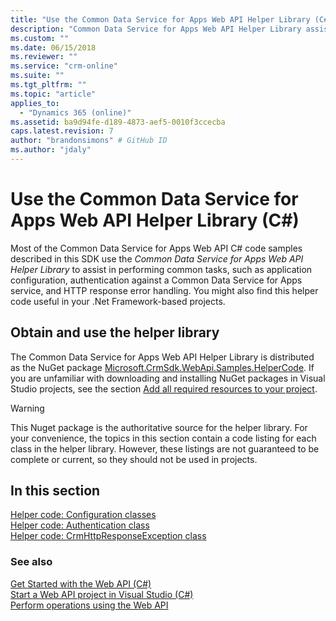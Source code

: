 ```yaml
---
title: "Use the Common Data Service for Apps Web API Helper Library (C#) (Common Data Service for Apps)| Microsoft Docs"
description: "Common Data Service for Apps Web API Helper Library assists in performing common tasks, such as application configuration, authentication against a Common Data Service for Apps service, and HTTP response error handling"
ms.custom: ""
ms.date: 06/15/2018
ms.reviewer: ""
ms.service: "crm-online"
ms.suite: ""
ms.tgt_pltfrm: ""
ms.topic: "article"
applies_to: 
  - "Dynamics 365 (online)"
ms.assetid: ba9d94fe-d189-4873-aef5-0010f3ccecba
caps.latest.revision: 7
author: "brandonsimons" # GitHub ID
ms.author: "jdaly"
---
```

# Use the Common Data Service for Apps Web API Helper Library (C#)

Most of the Common Data Service for Apps Web API C#  code samples described in this SDK use the  *Common Data Service for Apps Web API Helper Library* to assist in performing common tasks, such as application configuration, authentication against a Common Data Service for Apps service, and HTTP response error handling. You might also find this helper code useful in your .Net Framework-based projects.  
  
## Obtain and use the helper library

The Common Data Service for Apps Web API Helper Library is distributed as the NuGet package [Microsoft.CrmSdk.WebApi.Samples.HelperCode](https://www.nuget.org/packages/Microsoft.CrmSdk.WebApi.Samples.HelperCode). If you are unfamiliar with downloading and installing NuGet packages in Visual Studio projects, see the section [Add all required resources to your project](start-web-api-project-visual-studio-csharp.md#bkmk_addAllRequiredResources).  
  
> [!WARNING]
>  This Nuget package  is the authoritative source for the helper library.  For your convenience, the topics in this section contain a code listing for each class in the helper library. However, these listings are not guaranteed to be complete or current, so they should not be used in projects.  
  
## In this section 
 
[Helper code: Configuration classes](web-api-helper-code-configuration-classes.md)<br />
[Helper code: Authentication class](web-api-helper-code-authentication-class.md)<br /> 
[Helper code: CrmHttpResponseException class](web-api-helper-code-crmhttpresponseexception-class.md)  
  
### See also
 
[Get Started with the Web API (C#)](get-started-dynamics-365-web-api-csharp.md)<br />
[Start a Web API project in Visual Studio (C#)](start-web-api-project-visual-studio-csharp.md)<br />
[Perform operations using the Web API](perform-operations-web-api.md)

